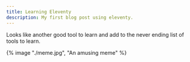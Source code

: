 ```yaml
---
title: Learning Eleventy
description: My first blog post using eleventy.
---
```


Looks like another good tool to learn and add to the never ending list of tools to learn.

{% image "./meme.jpg", "An amusing meme" %}
